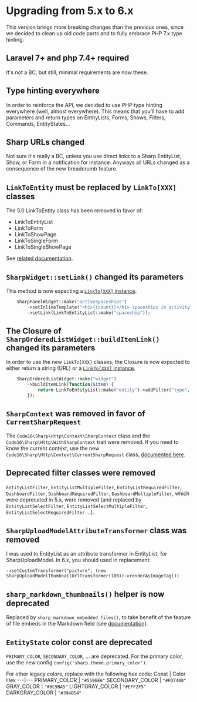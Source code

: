 # Upgrading from 5.x to 6.x

This version brings more breaking changes than the previous ones, since we decided to clean up old code parts and to fully embrace PHP 7.x type hinting.

## Laravel 7+ and php 7.4+ required

It's not a BC, but still, minimal requirements are now these.

## Type hinting everywhere

In order to reinforce the API, we decided to use PHP type hinting everywhere (well, almost everywhere). This means that you'll have to add parameters and return types on EntityLists, Forms, Shows, Filters, Commands, EntityStates...

## Sharp URLs changed

Not sure it's really a BC, unless you use direct links to a Sharp EntityList, Show, or Form in a notification for instance. Anyways all URLs changed as a consequence of the new breadcrumb feature.

## `LinkToEntity` must be replaced by `LinkTo[XXX]` classes

The 5.0 LinkToEntity class has been removed in favor of:
- LinkToEntityList
- LinkToForm
- LinkToShowPage
- LinkToSingleForm
- LinkToSingleShowPage

See [related documentation](../link-to.md).

## `SharpWidget::setLink()` changed its parameters

This method is now expecting a [`LinkTo[XXX]` instance](../link-to.md).

```php
    SharpPanelWidget::make("activeSpaceships")
        ->setInlineTemplate("<h1>{{count}}</h1> spaceships in activity")
        ->setLink(LinkToEntityList::make("spaceship"));
```

## The Closure of `SharpOrderedListWidget::buildItemLink()` changed its parameters

In order to use the new `LinkTo[XXX]` classes, the Closure is now expected to either return a string (URL) or a [`LinkTo[XXX]` instance](../link-to.md).

```php
    SharpOrderedListWidget::make("widget")
        ->buildItemLink(function($item) {
            return LinkToEntityList::make("entity")->addFilter("type", $item['id']); 
        });
```

## `SharpContext` was removed in favor of `CurrentSharpRequest`

The `Code16\Sharp\Http\Context\SharpContext` class and the `Code16\Sharp\Http\WithSharpContext` trait were removed. If you need to know the current context, use the new `Code16\Sharp\Http\Context\CurrentSharpRequest` class, [documented here](../context.md).

## Deprecated filter classes were removed

`EntityListFilter`, `EntityListMultipleFilter`, `EntityListRequiredFilter`, `DashboardFilter`, `DashboardRequiredFilter`, `DashboardMultipleFilter`, which were deprecated in 5.x, were removed (and replaced by `EntityLostSelectFilter`, `EntityListSelectMultipleFilter`, `EntityListSelectRequiredFilter` ...).

## `SharpUploadModelAttributeTransformer` class was removed

I was used to EntityList as an attribute transformer in EntityList, for SharpUploadModel. In 6.x, you should used in replacement:

`->setCustomTransformer("picture", (new SharpUploadModelThumbnailUrlTransformer(100))->renderAsImageTag())`

## `sharp_markdown_thumbnails()` helper is now deprecated

Replaced by `sharp_markdown_embedded_files()`, to take benefit of the feature of file embeds in the Markdown field (see [documentation](../form-fields/markdown.md)).

## `EntityState` color const are deprecated

`PRIMARY_COLOR`, `SECONDARY_COLOR`, ... are deprecated.
For the primary color, use the new config `config('sharp.theme.primary_color')`.  

For other legacy colors, replace with the following hex code:
Const | Color Hex
---|---
PRIMARY_COLOR | `"#5596E6"`
SECONDARY_COLOR | `"#FD7400"`
GRAY_COLOR | `"#8C9BA5"`
LIGHTGRAY_COLOR | `"#EFF2F5"`
DARKGRAY_COLOR | `"#394B54"`

